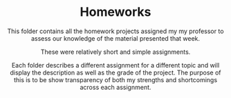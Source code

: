 <div align='center'> <h1> Homeworks </h1>

This folder contains all the homework projects assigned my my professor to assess our knowledge of the material presented that week. 
  
These were relatively short and simple assignments.
 
Each folder describes a different assignment for a different topic and will display the description as well as the grade of the project. The purpose of this is to be show transparency of both my strengths and shortcomings across each assignment.
